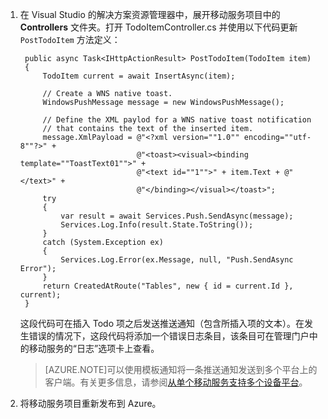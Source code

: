 
1. 在 Visual Studio 的解决方案资源管理器中，展开移动服务项目中的 **Controllers** 文件夹。打开 TodoItemController.cs 并使用以下代码更新  `PostTodoItem` 方法定义：  

        public async Task<IHttpActionResult> PostTodoItem(TodoItem item)
        {
            TodoItem current = await InsertAsync(item);

            // Create a WNS native toast.
            WindowsPushMessage message = new WindowsPushMessage();

            // Define the XML paylod for a WNS native toast notification 
			// that contains the text of the inserted item.
            message.XmlPayload = @"<?xml version=""1.0"" encoding=""utf-8""?>" +
                                 @"<toast><visual><binding template=""ToastText01"">" +
                                 @"<text id=""1"">" + item.Text + @"</text>" +
                                 @"</binding></visual></toast>";
            try
            {
                var result = await Services.Push.SendAsync(message);
                Services.Log.Info(result.State.ToString());
            }
            catch (System.Exception ex)
            {
                Services.Log.Error(ex.Message, null, "Push.SendAsync Error");
            }
            return CreatedAtRoute("Tables", new { id = current.Id }, current);
        }

    这段代码可在插入 Todo 项之后发送推送通知（包含所插入项的文本）。在发生错误的情况下，这段代码将添加一个错误日志条目，该条目可在管理门户中的移动服务的“日志”选项卡上查看。

	>[AZURE.NOTE]可以使用模板通知将一条推送通知发送到多个平台上的客户端。有关更多信息，请参阅[从单个移动服务支持多个设备平台](/zh-cn/documentation/articles/mobile-services-how-to-use-multiple-clients-single-service/#push)。

2. 将移动服务项目重新发布到 Azure。

<!---HONumber=74-->